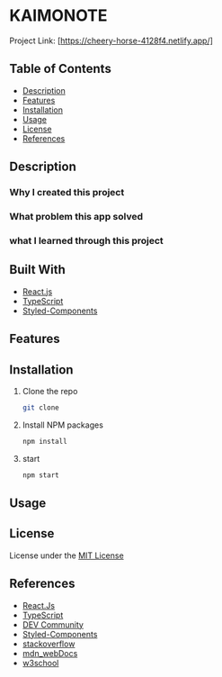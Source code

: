# KAIMONOTE

Project Link: [https://cheery-horse-4128f4.netlify.app/]

## Table of Contents

- [Description](#description)
- [Features](#features)
- [Installation](#installation)
- [Usage](#usage)
- [License](#license)
- [References](#references)

## Description

### Why I created this project

### What problem this app solved

### what I learned through this project

## Built With

- [React.js](https://reactjs.org/)
- [TypeScript](https://www.typescriptlang.org/)
- [Styled-Components](https://styled-components.com/)

## Features

## Installation

1. Clone the repo
   ```sh
   git clone
   ```
2. Install NPM packages
   ```sh
   npm install
   ```
3. start
   ```sh
   npm start
   ```

## Usage

## License

License under the [MIT License](LICENSE)

## References

- [React.Js](https://reactjs.org/)
- [TypeScript](https://www.typescriptlang.org/)
- [DEV Community](https://dev.to/)
- [Styled-Components](https://styled-components.com/)
- [stackoverflow](https://stackoverflow.com/)
- [mdn_webDocs](https://developer.mozilla.org/)
- [w3school](https://www.w3schools.com/)
